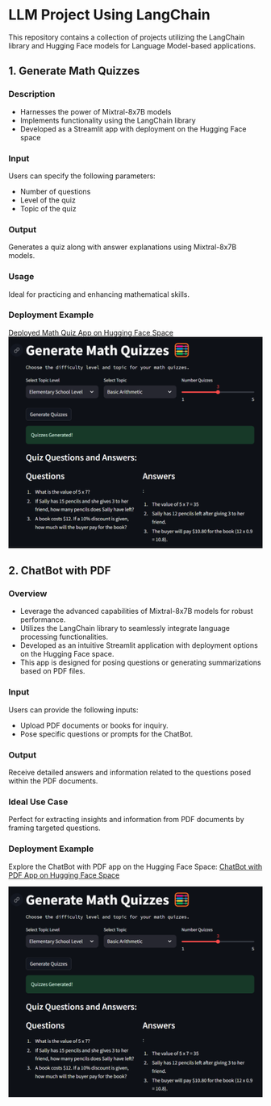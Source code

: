 # LLM Project Using LangChain

This repository contains a collection of projects utilizing the LangChain library and Hugging Face models for Language Model-based applications.

## 1. Generate Math Quizzes

### Description

- Harnesses the power of Mixtral-8x7B models
- Implements functionality using the LangChain library
- Developed as a Streamlit app with deployment on the Hugging Face space

### Input

Users can specify the following parameters:

- Number of questions
- Level of the quiz
- Topic of the quiz

### Output

Generates a quiz along with answer explanations using Mixtral-8x7B models.

### Usage

Ideal for practicing and enhancing mathematical skills.

### Deployment Example

[Deployed Math Quiz App on Hugging Face Space](https://huggingface.co/spaces/LuckRafly/LLM-Generate-Math_Quiz)
![Hugging Face Space Screenshot](https://github.com/RaflyQowi/LLM-LangChain-Project/blob/main/Generate%20Math%20Quiz/image/generate%20math%20question%202.png)

## 2. ChatBot with PDF

### Overview

- Leverage the advanced capabilities of Mixtral-8x7B models for robust performance.
- Utilizes the LangChain library to seamlessly integrate language processing functionalities.
- Developed as an intuitive Streamlit application with deployment options on the Hugging Face space.
- This app is designed for posing questions or generating summarizations based on PDF files.

### Input

Users can provide the following inputs:

- Upload PDF documents or books for inquiry.
- Pose specific questions or prompts for the ChatBot.

### Output

Receive detailed answers and information related to the questions posed within the PDF documents.

### Ideal Use Case

Perfect for extracting insights and information from PDF documents by framing targeted questions.

### Deployment Example

Explore the ChatBot with PDF app on the Hugging Face Space:
[ChatBot with PDF App on Hugging Face Space](https://huggingface.co/spaces/LuckRafly/ChatBot-PDF)

![Hugging Face Space Screenshot](https://github.com/RaflyQowi/LLM-LangChain-Project/blob/main/Generate%20Math%20Quiz/image/generate%20math%20question%202.png)
